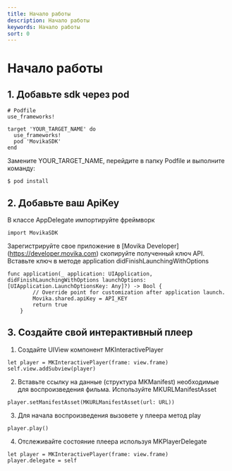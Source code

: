 ```yaml
---
title: Начало работы
description: Начало работы
keywords: Начало работы
sort: 0
---
```


# Начало работы

## 1. Добавьте sdk через pod

```
# Podfile
use_frameworks!

target 'YOUR_TARGET_NAME' do
  use_frameworks!
  pod 'MovikaSDK'
end

```

Замените YOUR_TARGET_NAME, перейдите в папку Podfile и выполните команду:

```
$ pod install
```

## 2. Добавьте ваш ApiKey

В классе AppDelegate импортируйте фреймворк

```
import MovikaSDK
```

Зарегистрируйте свое приложение в [Movika Developer] (https://developer.movika.com) скопируйте полученный ключ API. Вставьте ключ в методе application didFinishLaunchingWithOptions

```
func application(_ application: UIApplication, didFinishLaunchingWithOptions launchOptions: [UIApplication.LaunchOptionsKey: Any]?) -> Bool {
        // Override point for customization after application launch.
        Movika.shared.apiKey = API_KEY
        return true
    }
```

## 3. Создайте свой интерактивный плеер

1. Создайте UIView компонент MKInteractivePlayer

```
let player = MKInteractivePlayer(frame: view.frame)
self.view.addSubview(player)
```
   
2. Вставьте ссылку на данные (структура MKManifest) необходимые для воспроизведения фильма. Используйте MKURLManifestAsset

```
player.setManifestAsset(MKURLManifestAsset(url: URL))
```

3. Для начала воспроизведения вызовете у плеера метод play

```
player.play()
```

4. Отслеживайте состояние плеера используя MKPlayerDelegate
```
let player = MKInteractivePlayer(frame: view.frame)
player.delegate = self
```

